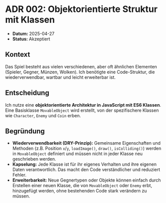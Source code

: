 # ADR 002: Objektorientierte Struktur mit Klassen
-   **Datum:** 2025-04-27
-   **Status:** Akzeptiert

## Kontext
Das Spiel besteht aus vielen verschiedenen, aber oft ähnlichen Elementen (Spieler, Gegner, Münzen, Wolken). 
Ich benötigte eine Code-Struktur, die wiederverwendbar, wartbar und leicht erweiterbar ist.

## Entscheidung
Ich nutze eine **objektorientierte Architektur in JavaScript mit ES6 Klassen**. 
Eine Basisklasse `MovableObject` wird erstellt, von der spezifischere Klassen wie `Character`, `Enemy` und `Coin` erben.

## Begründung
-   **Wiederverwendbarkeit (DRY-Prinzip):** 
    Gemeinsame Eigenschaften und Methoden (z.B. Position `x`/`y`, `loadImage()`, `draw()`, `isColliding()`) werden in `MovableObject` definiert
    und müssen nicht in jeder Klasse neu geschrieben werden.
-   **Kapselung:** 
    Jede Klasse ist für ihr eigenes Verhalten und ihre eigenen Daten verantwortlich.
    Das macht den Code verständlicher und reduziert Fehler.
-   **Erweiterbarkeit:** 
    Neue Gegnertypen oder Objekte können einfach durch Erstellen einer neuen Klasse,
    die von `MovableObject` oder `Enemy` erbt, hinzugefügt werden, ohne bestehenden Code stark verändern zu müssen.

